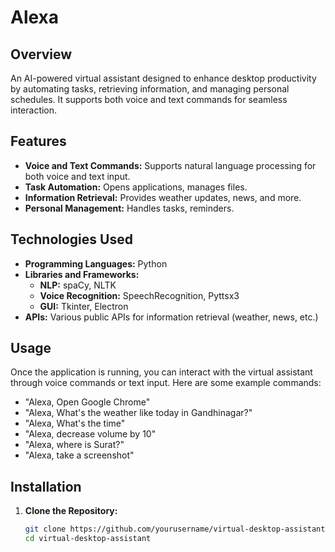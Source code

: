 # Alexa

## Overview

An AI-powered virtual assistant designed to enhance desktop productivity by automating tasks, retrieving information, and managing personal schedules. It supports both voice and text commands for seamless interaction.

## Features

- **Voice and Text Commands:** Supports natural language processing for both voice and text input.
- **Task Automation:** Opens applications, manages files.
- **Information Retrieval:** Provides weather updates, news, and more.
- **Personal Management:** Handles tasks, reminders.

## Technologies Used

- **Programming Languages:** Python
- **Libraries and Frameworks:**
  - **NLP:** spaCy, NLTK
  - **Voice Recognition:** SpeechRecognition, Pyttsx3
  - **GUI:** Tkinter, Electron
- **APIs:** Various public APIs for information retrieval (weather, news, etc.)

## Usage

Once the application is running, you can interact with the virtual assistant through voice commands or text input. Here are some example commands:

- "Alexa, Open Google Chrome"
- "Alexa, What's the weather like today in Gandhinagar?"
- "Alexa, What's the time"
- "Alexa, decrease volume by 10"
- "Alexa, where is Surat?"
- "Alexa, take a screenshot"

## Installation

1. **Clone the Repository:**
   ```bash
   git clone https://github.com/yourusername/virtual-desktop-assistant.git
   cd virtual-desktop-assistant

   
